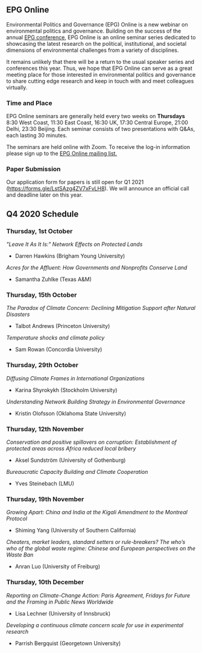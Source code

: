 ## EPG Online

Environmental Politics and Governance (EPG) Online is a new webinar on environmental politics and governance. Building on the success of the annual [EPG conference](https://depts.washington.edu/envirpol/?page_id=1542), EPG Online is an online seminar series dedicated to showcasing the latest research on the political, institutional, and societal dimensions of environmental challenges from a variety of disciplines.

It remains unlikely that there will be a return to the usual speaker series and conferences this year. Thus, we hope that EPG Online can serve as a great meeting place for those interested in environmental politics and governance to share cutting edge research and keep in touch with and meet colleagues virtually.

### Time and Place

EPG Online seminars are generally held every two weeks on **Thursdays** 8:30 West Coast, 11:30 East Coast, 16:30 UK, 17:30 Central Europe, 21:00 Delhi, 23:30 Beijing. Each seminar consists of two presentations with Q&As, each lasting 30 minutes.

The seminars are held online with Zoom. To receive the log-in information please sign up to the [EPG Online mailing list.](https://forms.gle/Xxbckc3DYu2EefE67)

### Paper Submission

Our application form for papers is still open for Q1 2021 (https://forms.gle/LstSAzg4ZV7xFvLH8). We will announce an official call and deadline later on this year.

## Q4 2020 Schedule

### Thursday, 1st October

*"Leave It As It Is:" Network Effects on Protected Lands*
- Darren Hawkins (Brigham Young University)

*Acres for the Affluent: How Governments and Nonprofits Conserve Land*
- Samantha Zuhlke (Texas A&M)

### Thursday, 15th October

*The Paradox of Climate Concern: Declining Mitigation Support after Natural Disasters*
- Talbot Andrews (Princeton University)

*Temperature shocks and climate policy*
- Sam Rowan (Concordia University)

### Thursday, 29th October

*Diffusing Climate Frames in International Organizations*
- Karina Shyrokykh (Stockholm University)

*Understanding Network Building Strategy in Environmental Governance*
- Kristin Olofsson (Oklahoma State University)

### Thursday, 12th November

*Conservation and positive spillovers on corruption: Establishment of protected areas across Africa reduced local bribery*
- Aksel Sundström (University of Gothenburg)

*Bureaucratic Capacity Building and Climate Cooperation*
- Yves Steinebach (LMU)

### Thursday, 19th November

*Growing Apart: China and India at the Kigali Amendment to the Montreal Protocol*
- Shiming Yang (University of Southern California) 

*Cheaters, market leaders, standard setters or rule-breakers? The who’s who of the global waste regime: Chinese and European perspectives on the Waste Ban*
- Anran Luo (University of Freiburg)

### Thursday, 10th December

*Reporting on Climate-Change Action: Paris Agreement, Fridays for Future and the Framing in Public News Worldwide*
- Lisa Lechner (University of Innsbruck)

*Developing a continuous climate concern scale for use in experimental research*
- Parrish Bergquist (Georgetown University)

